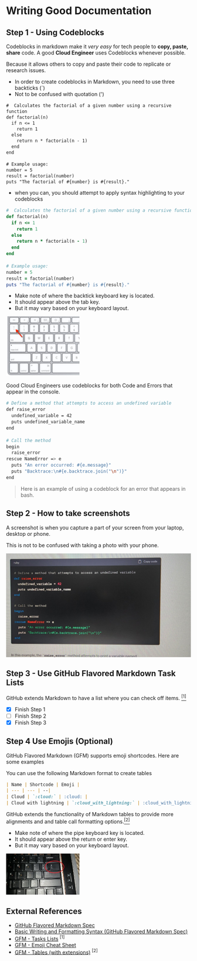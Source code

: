 # Writing Good Documentation

## Step 1 - Using Codeblocks

Codeblocks in markdown make it *very easy* for tech people to **copy, paste, share** code.
A good __Cloud Engineer__ uses Codeblocks whenever possible.

Because it allows others to copy and paste their code to replicate or research issues.

- In order to create codeblocks in Markdown, you need to use three backticks (`)
- Not to be confused with quotation (')

```
#  Calculates the factorial of a given number using a recursive function
def factorial(n)
  if n <= 1
    return 1
  else
    return n * factorial(n - 1)
  end
end

# Example usage:
number = 5
result = factorial(number)
puts "The factorial of #{number} is #{result}."
```

- when you can, you should attempt to apply syntax highlighting to your codeblocks

```ruby
#  Calculates the factorial of a given number using a recursive function
def factorial(n)
  if n <= 1
    return 1
  else
    return n * factorial(n - 1)
  end
end

# Example usage:
number = 5
result = factorial(number)
puts "The factorial of #{number} is #{result}."
```

- Make note of where the backtick keyboard key is located.
- It should appear above the tab key.
- But it may vary based on your keyboard layout.

<img width="200px" src="assets/backtick_key.jpg" />

Good Cloud Engineers use codeblocks for both Code and Errors that appear in the console.


```bash
# Define a method that attempts to access an undefined variable
def raise_error
  undefined_variable = 42
  puts undefined_variable_name
end

# Call the method
begin
  raise_error
rescue NameError => e
  puts "An error occurred: #{e.message}"
  puts "Backtrace:\n#{e.backtrace.join("\n")}"
end
```
> Here is an example of using a codeblock for an error that appears in bash.

## Step 2 - How to take screenshots

A screenshot is when you capture a part of your screen from your laptop, desktop or phone.

This is not to be confused with taking a photo with your phone.

![a photo with your phone](assets/phone_photo.jpg)

## Step 3 - Use GitHub Flavored Markdown Task Lists

GitHub extends Markdown to have a list where you can check off items. [<sup>[1]</sup>](#external-references)

- [x] Finish Step 1
- [ ] Finish Step 2
- [x] Finish Step 3

## Step 4 Use Emojis (Optional)
GitHub Flavored Markdown (GFM) supports emoji shortcodes.
Here are some examples

You can use the following Markdown format to create tables
```md
| Name | Shortcode | Emoji |
| --- | --- | --|
| Cloud | `:cloud:` | :cloud: |
| Cloud with lightning | `:cloud_with_lightning:` | :cloud_with_lightning: |
```
GitHub extends the functionality of Markdown tables to provide more alignments and and table call formatting options.[<sup>[2]</sup>](#external-references)

- Make note of where the pipe keyboard key is located.
- It should appear above the return or enter key.
- But it may vary based on your keyboard layout.

<img width="200px" src="assets/pipe_key.jpg" />



## External References
- [GitHub Flavored Markdown Spec](https://github.github.com/gfm/)
- [Basic Writing and Formatting Syntax (GitHub Flavored Markdown Spec)](https://docs.github.com/en/get-started/writing-on-github/getting-started-with-writing-and-formatting-on-github/basic-writing-and-formatting-syntax)
- [GFM - Tasks Lists](https://docs.github.com/en/get-started/writing-on-github/getting-started-with-writing-and-formatting-on-github/basic-writing-and-formatting-syntax) <sup>[1]</sup>
- [GFM - Emoji Cheat Sheet](https://github.com/ikatyang/emoji-cheat-sheet)
- [GFM - Tables (with extensions)](https://github.github.com/gfm/#tables-extension-) <sup>[2]</sup>
  
